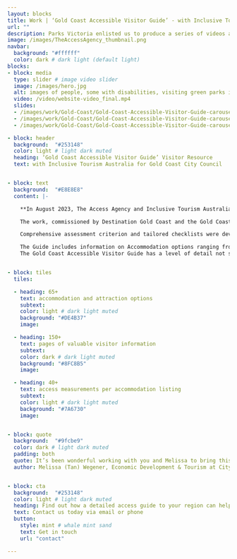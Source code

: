 ```yaml
---
layout: blocks
title: Work | ‘Gold Coast Accessible Visitor Guide’ - with Inclusive Tourism Australia for Gold Coast City Counci
url: ""
description: Parks Victoria enlisted us to produce a series of videos about accessible parks
image: /images/TheAccessAgency_thumbnail.png
navbar:
  background: "#ffffff"
  color: dark # dark light (default light)
blocks:
- block: media
  type: slider # image video slider
  image: /images/hero.jpg
  alt: images of people, some with disabilities, visiting green parks in the sunshine. One is near a lake, another in the forest and another at the Twelve Apostles.
  video: /video/website-video_final.mp4
  slides:
  - /images/work/Gold-Coast/Gold-Coast-Accessible-Visitor-Guide-carousel-01.jpg
  - /images/work/Gold-Coast/Gold-Coast-Accessible-Visitor-Guide-carousel-02.jpg
  - /images/work/Gold-Coast/Gold-Coast-Accessible-Visitor-Guide-carousel-03.jpg

- block: header
  background:  "#253148"
  color: light # light dark muted
  heading: ‘Gold Coast Accessible Visitor Guide’ Visitor Resource
  text: with Inclusive Tourism Australia for Gold Coast City Council


- block: text
  background:  "#E8E8E8"
  content: |-

    **In August 2023, The Access Agency and Inclusive Tourism Australia teamed up to develop and deliver the [***Gold Coast Accessible Visitor Guide***](https://www.goldcoast.qld.gov.au/Services/Supporting-our-community/People-with-disability/Accessible-Visitor-Guide "Gold Coast Accessible Visitor Guide") to promote the Gold Coast as an accessible destination.**

    The work, commissioned by Destination Gold Coast and the Gold Coast City Council is a first-of-its-kind resource for travellers with access needs as part of **The Year of Accessible Tourism**.

    Comprehensive assessment criterion and tailored checklists were developed, underpinned by Australian Standards and Universal Design principles. More than 30 site audits were conducted at accommodation providers and 7 attractions were undertaken to determine the level of accessibility offered. Photography of key elements was captured, and this visitor-focussed data was used to populate the Guide. Access Statements were developed for the attractions to incorporate into their websites.

    The Guide includes information on Accommodation options ranging from budget to luxury, Attractions, Transport options, including Airport, buses, ferry, taxis and rideshare; and Council resources including mobility maps and locations of beach wheelchairs and matting.
    The Gold Coast Accessible Visitor Guide has a level of detail not seen in visitor assets before, showcasing information on the access elements crucial to people with access needs, enabling them to plan and book their holidays with confidence.


- block: tiles
  tiles:

  - heading: 65+
    text: accommodation and attraction options
    subtext:
    color: light # dark light muted
    background: "#DE4B37"
    image:

  - heading: 150+
    text: pages of valuable visitor information
    subtext:
    color: dark # dark light muted
    background: "#8FC8B5"
    image:

  - heading: 40+
    text: access measurements per accommodation listing
    subtext:
    color: light # dark light muted
    background: "#7A6730"
    image:


- block: quote
  background:  "#9fcbe9"
  color: dark # light dark muted
  padding: both
  quote: It’s been wonderful working with you and Melissa to bring this project to life!
  author: Melissa (Tan) Wegener, Economic Development & Tourism at City of Gold Coast


- block: cta
  background:  "#253148"
  color: light # light dark muted
  heading: Find out how a detailed access guide to your region can help boost visitor numbers and lift visitor satisfaction.
  text: Contact us today via email or phone
  button:
    style: mint # whale mint sand
    text: Get in touch
    url: "contact"

---
```

